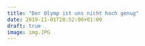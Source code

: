 ```yaml
---
title: "Der Olymp ist uns nicht hoch genug"
date: 2019-11-01T20:52:00+01:00
draft: true
image: img.JPG
---
```


